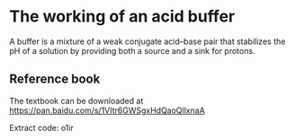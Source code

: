 # The working of an acid buffer

A buffer is a mixture of a weak conjugate acid–base pair that stabilizes the pH of a solution by providing both a source and a sink for protons.



## Reference book

The textbook can be downloaded at https://pan.baidu.com/s/1VItr6GWSgxHdQaoQllxnaA 

Extract code: o1ir
